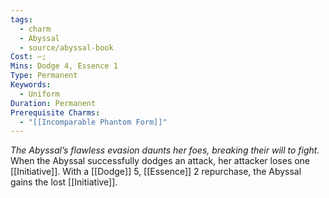 ```yaml
---
tags:
  - charm
  - Abyssal
  - source/abyssal-book
Cost: —; 
Mins: Dodge 4, Essence 1
Type: Permanent
Keywords:
  - Uniform
Duration: Permanent
Prerequisite Charms:
  - "[[Incomparable Phantom Form]]"
---
```

*The Abyssal’s flawless evasion daunts her foes, breaking their will to fight.*
When the Abyssal successfully dodges an attack, her attacker loses one [[Initiative]].
With a [[Dodge]] 5, [[Essence]] 2 repurchase, the Abyssal gains the lost [[Initiative]].